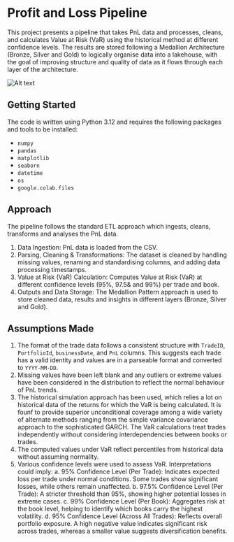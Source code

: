 # Profit and Loss Pipeline 
This project presents a pipeline that takes PnL data and processes, cleans, and calculates Value at Risk (VaR) using the historical method at different confidence levels. The results are stored following a Medallion Architecture (Bronze, Silver and Gold) to logically organise data into a lakehouse, with the goal of improving structure and quality of data as it flows through each layer of the architecture. 

![Alt text](https://lh5.googleusercontent.com/proxy/yltwNDMMXGvhUPvZKsBspX8xR5X6bQR9HdqS_IU2GGNyFm2G8L8VKucLoj4PveCfZVU0qYqNjz7Xpfxhisi2T55E27gOGf2hECTZAHpKsUC3MVdLN9yPVhkCf2-osC52q8PvPjAbR2LIQWVPC2ZTvPRXVRFRIvB6DlYYjOeSfWSMbDZbM4qi53p4GGNDusU)

## Getting Started

The code is written using Python 3.12 and requires the following packages and tools to be installed:

- `numpy`
- `pandas`
- `matplotlib`
- `seaborn`
- `datetime`
- `os`
- `google.colab.files`

## Approach
The pipeline follows the standard ETL approach which ingests, cleans, transforms and analyses the PnL data. 
1. Data Ingestion: PnL data is loaded from the CSV.
2. Parsing, Cleaning & Transformations: The dataset is cleaned by handling missing values, renaming and standardising columns, and adding data processing timestamps.
3. Value at Risk (VaR) Calculation: Computes Value at Risk (VaR) at different confidence levels (95%, 97.5& and 99%) per trade and book.
4. Outputs and Data Storage: The Medallion Pattern approach is used to store cleaned data, results and insights in different layers (Bronze, Silver and Gold).

## Assumptions Made
1. The format of the trade data follows a consistent structure with `TradeID`, `PortfolioId`, `businessDate`, and `PnL` columns. This suggests each trade has a valid identity and values are in a parseable format and converted to `YYYY-MM-DD`.
2. Missing values have been left blank and any outliers or extreme values have been considered in the distribution to reflect the normal behaviour of PnL trends. 
3. The historical simulation approach has been used, which relies a lot on historical data of the returns for which the VaR is being calculated. It is founf to provide superior unconditional coverage among a wide variety of alternate methods ranging from the simple variance covariance approach to the sophisticated GARCH. The VaR calculations treat trades independently without considering interdependencies between books or trades. 
4. The computed values under VaR reflect percentiles from historical data without assuming normality.
5. Various confidence levels were used to assess VaR. Interpretations could imply:
    a. 95% Confidence Level (Per Trade): Indicates expected loss per trade under normal conditions. Some trades show significant losses, while others remain unaffected.
    b. 97.5% Confidence Level (Per Trade): A stricter threshold than 95%, showing higher potential losses in extreme cases.
    c. 99% Confidence Level (Per Book): Aggregates risk at the book level, helping to identify which books carry the highest volatility.
    d. 95% Confidence Level (Across All Trades): Reflects overall portfolio exposure. A high negative value indicates significant risk across trades, whereas a smaller value suggests diversification benefits.